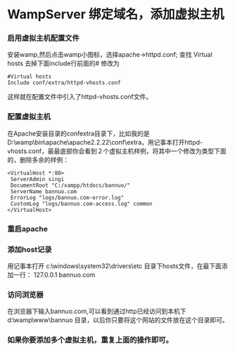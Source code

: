 # WampServer 绑定域名，添加虚拟主机

### 启用虚拟主机配置文件
安装wamp,然后点击wamp小图标，选择apache->httpd.conf;
查找 Virtual hosts  去掉下面include行前面的# 修改为
```
#Virtual hosts
Include conf/extra/httpd-vhosts.conf
```
这样就在配置文件中引入了httpd-vhosts.conf文件。

### 配置虚拟主机

在Apache安装目录的confextra目录下，比如我的是D:\wamp\bin\apache\apache2.2.22\conf\extra，用记事本打开httpd-vhosts.conf，最最底部你会看到２个虚拟主机样例，将其中一个修改为类型下面的，删除多余的样例：
```
<VirtualHost *:80>
 ServerAdmin singi
 DocumentRoot "C:/xampp/htdocs/bannuo/"
 ServerName bannuo.com
 ErrorLog "logs/bannuo.com-error.log"
 CustomLog "logs/bannuo.com-access.log" common
</VirtualHost>
```

### 重启apache
### 添加host记录
用记事本打开 c:\windows\system32\drivers\etc 目录下hosts文件，在最下面添加一行： 
127.0.0.1 bannuo.com 
### 访问浏览器
在浏览器下输入bannuo.com,可以看到通过http已经访问到本机下 d:\wamp\www\bannuo 目录，以后你只要将这个网站的文件放在这个目录即可。 
### 如果你要添加多个虚拟主机，重复上面的操作即可。